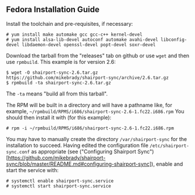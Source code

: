 Fedora Installation Guide
-----

Install the toolchain and pre-requisites, if necessary:
```
# yum install make automake gcc gcc-c++ kernel-devel
# yum install alsa-lib-devel autoconf automake avahi-devel libconfig-devel libdaemon-devel openssl-devel popt-devel soxr-devel
```
Download the tarball from the "releases" tab on github or use `wget` and then use `rpmbuild`. This example is for version 2.6:
```
$ wget -O shairport-sync-2.6.tar.gz https://github.com/mikebrady/shairport-sync/archive/2.6.tar.gz
$ rpmbuild -ta shairport-sync-2.6.tar.gz
```
The `-ta` means "build all from this tarball".

The RPM will be built in a directory and will have a pathname like, for example, `~/rpmbuild/RPMS/i686/shairport-sync-2.6-1.fc22.i686.rpm` You should then install it with (for this example):
```
# rpm -i ~/rpmbuild/RPMS/i686/shairport-sync-2.6-1.fc22.i686.rpm
```
You may have to manually create the directory `/var/shairport-sync` for the installation to succeed. Having edited the configuration file `/etc/shairport-sync.conf` as appropriate (see ("Configuring Shairport Sync")[https://github.com/mikebrady/shairport-sync/blob/master/README.md#configuring-shairport-sync]), enable and start the service with:
```
# systemctl enable shairport-sync.service
# systemctl start shairport-sync.service
```
